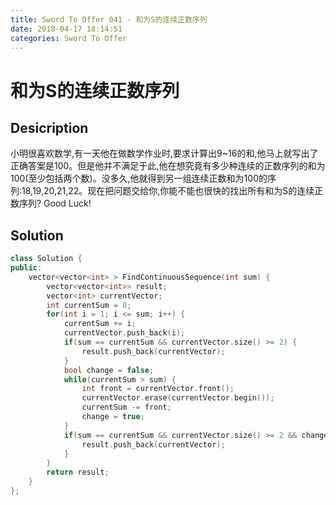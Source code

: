 ```yaml
---
title: Sword To Offer 041 - 和为S的连续正数序列
date: 2018-04-17 18:14:51
categories: Sword To Offer
---
```

# 和为S的连续正数序列

<!--more-->

## Desicription

小明很喜欢数学,有一天他在做数学作业时,要求计算出9~16的和,他马上就写出了正确答案是100。但是他并不满足于此,他在想究竟有多少种连续的正数序列的和为100(至少包括两个数)。没多久,他就得到另一组连续正数和为100的序列:18,19,20,21,22。现在把问题交给你,你能不能也很快的找出所有和为S的连续正数序列? Good Luck!

## Solution

```cpp
class Solution {
public:
    vector<vector<int> > FindContinuousSequence(int sum) {
        vector<vector<int>> result;
        vector<int> currentVector;
        int currentSum = 0;
        for(int i = 1; i <= sum; i++) {
            currentSum += i;
            currentVector.push_back(i);
            if(sum == currentSum && currentVector.size() >= 2) {
                result.push_back(currentVector);
            }
            bool change = false;
            while(currentSum > sum) {
                int front = currentVector.front();
                currentVector.erase(currentVector.begin());
                currentSum -= front;
                change = true;
            }
            if(sum == currentSum && currentVector.size() >= 2 && change) {
                result.push_back(currentVector);
            }
        }
        return result;
    }
};
```